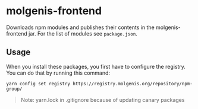 # molgenis-frontend

Downloads npm modules and publishes their contents in the molgenis-frontend jar.
For the list of modules see `package.json`.

## Usage
When you install these packages, you first have to configure the registry. You can do that by 
running this command:
```
yarn config set registry https://registry.molgenis.org/repository/npm-group/
```
> Note: yarn.lock in .gitignore because of updating canary packages